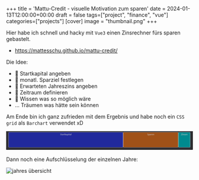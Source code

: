 +++
title = 'Mattu-Credit - visuelle Motivation zum sparen'
date = 2024-01-13T12:00:00+00:00
draft = false
tags=["project", "finance", "vue"]
categories=["projects"]
[cover]
image = "thumbnail.png"
+++

Hier habe ich schnell und hacky mit `Vue3` einen Zinsrechner fürs sparen gebastelt.

- <https://mattesschu.github.io/mattu-credit/>

Die Idee:

- 🛫 Startkapital angeben
- 💸 monatl. Sparziel festlegen
- 🏦 Erwarteten Jahreszins angeben
- 📅 Zeitraum definieren
- 🏁 Wissen was so möglich wäre
- ... Träumen was hätte sein können

Am Ende bin ich ganz zufrieden mit dem Ergebnis und habe noch ein `CSS grid` als `Barchart` verwendet xD

![grid chart](grid-chart.png)

Dann noch eine Aufschlüsselung der einzelnen Jahre:

![jahres übersicht](jahre-übsersicht.png)
